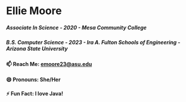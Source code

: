 # Ellie Moore
##### *Associate In Science - 2020 - Mesa Community College*
##### *B.S. Computer Science - 2023 - Ira A. Fulton Schools of Engineering - Arizona State University*
#### 📫 Reach Me: emoore23@asu.edu
#### 😄 Pronouns: She/Her
#### ⚡ Fun Fact: I love Java!

<!--
**RedBedHed/RedBedHed** is a ✨ _special_ ✨ repository because its `README.md` (this file) appears on your GitHub profile.

Here are some ideas to get you started:

- 🔭 I’m currently working on ...
- 🌱 I’m currently learning ...
- 👯 I’m looking to collaborate on ...
- 🤔 I’m looking for help with ...
- 💬 Ask me about ...
- 📫 How to reach me: ...
- 😄 Pronouns: ...
- ⚡ Fun fact: ...
-->
